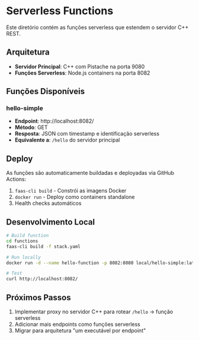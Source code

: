 # Serverless Functions

Este diretório contém as funções serverless que estendem o servidor C++ REST.

## Arquitetura

- **Servidor Principal**: C++ com Pistache na porta 9080
- **Funções Serverless**: Node.js containers na porta 8082

## Funções Disponíveis

### hello-simple
- **Endpoint**: http://localhost:8082/
- **Método**: GET
- **Resposta**: JSON com timestamp e identificação serverless
- **Equivalente a**: `/hello` do servidor principal

## Deploy

As funções são automaticamente buildadas e deployadas via GitHub Actions:

1. `faas-cli build` - Constrói as imagens Docker
2. `docker run` - Deploy como containers standalone
3. Health checks automáticos

## Desenvolvimento Local

```bash
# Build function
cd functions
faas-cli build -f stack.yaml

# Run locally
docker run -d --name hello-function -p 8082:8080 local/hello-simple:latest

# Test
curl http://localhost:8082/
```

## Próximos Passos

1. Implementar proxy no servidor C++ para rotear `/hello` → função serverless
2. Adicionar mais endpoints como funções serverless
3. Migrar para arquitetura "um executável por endpoint"
